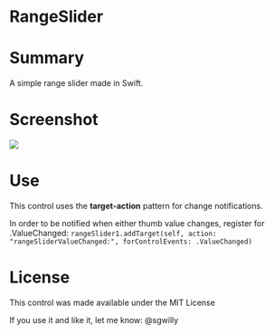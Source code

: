 RangeSlider
===========

# Summary
A simple range slider made in Swift.

# Screenshot
![](https://github.com/sgwilly/RangeSlider/blob/master/screenshot.png?raw=true) 

# Use
This control uses the **target-action** pattern for change notifications.

In order to be notified when either thumb value changes, register for .ValueChanged:
`rangeSlider1.addTarget(self, action: "rangeSliderValueChanged:", forControlEvents: .ValueChanged)`

# License
This control was made available under the MIT License

If you use it and like it, let me know: @sgwilly
